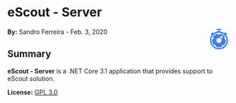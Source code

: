 # eScout - Server

<a href="#">
    <img src="resources/images/escout-logo_icon-BLUE.svg" align="right" width="10%" height="10%"/>
</a>

**By:** Sandro Ferreira - Feb. 3, 2020

## Summary

**eScout - Server** is a .NET Core 3.1 application that provides support to eScout solution.

**License:** [GPL 3.0](https://choosealicense.com/licenses/gpl-3.0/)
